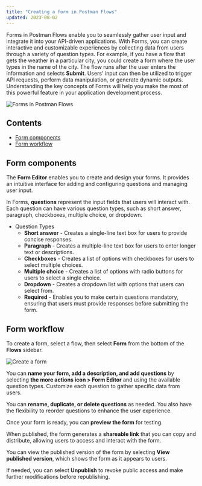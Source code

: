 ```yaml
---
title: "Creating a form in Postman Flows"
updated: 2023-08-02
---
```


Forms in Postman Flows enable you to seamlessly gather user input and integrate it into your API-driven applications. With Forms, you can create interactive and customizable experiences by collecting data from users through a variety of question types. For example, if you have a flow that gets the weather in a particular city, you could create a form where the user types in the name of the city. The flow runs after the user enters the information and selects **Submit**. Users' input can then be utilized to trigger API requests, perform data manipulation, or generate dynamic outputs. Understanding the key concepts of Forms will help you make the most of this powerful feature in your application development process.

![Forms in Postman Flows](https://assets.postman.com/postman-docs/v10/flows-forms-hero-v10.jpg)

## Contents

* [Form components](#form-components)
* [Form workflow](#form-workflow)

## Form components

The **Form Editor** enables you to create and design your forms. It provides an intuitive interface for adding and configuring questions and managing user input.

In Forms, **questions** represent the input fields that users will interact with. Each question can have various question types, such as short answer, paragraph, checkboxes, multiple choice, or dropdown.

* Question Types
    * **Short answer** - Creates a single-line text box for users to provide concise responses.
    * **Paragraph** - Creates a multiple-line text box for users to enter longer text or descriptions.
    * **Checkboxes** - Creates a list of options with checkboxes for users to select multiple choices.
    * **Multiple choice** - Creates a list of options with radio buttons for users to select a single choice.
    * **Dropdown** - Creates a dropdown list with options that users can select from.
    * **Required** - Enables you to make certain questions mandatory, ensuring that users must provide responses before submitting the form.

## Form workflow

To create a form, select a flow, then select **Form** from the bottom of the **Flows** sidebar.

![Create a form](https://assets.postman.com/postman-docs/v10/flows-create-form-v10.jpg)

You can **name your form, add a description, and add questions** by selecting **the more actions icon > Form Editor** and using the available question types. Customize each question to gather specific data from users.

You can **rename, duplicate, or delete questions** as needed. You also have the flexibility to reorder questions to enhance the user experience.

Once your form is ready, you can **preview the form** for testing.

When published, the form generates a **shareable link** that you can copy and distribute, allowing users to access and interact with the form.

You can view the published version of the form by selecting **View published version**, which shows the form as it appears to users.

If needed, you can select **Unpublish** to revoke public access and make further modifications before republishing.
